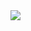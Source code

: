 <img src="https://ㅎㅇㅋㅋ.vercel.app/api?type=wave&color=auto&height=300&section=header&text=capsule%20render&fontSize=90" />

<!--
**Gosorasora/Gosorasora** is a ✨ _special_ ✨ repository because its `README.md` (this file) appears on your GitHub profile.

Here are some ideas to get you started:


- 🔭 I’m currently working on ...
- 🌱 I’m currently learning ...
- 👯 I’m looking to collaborate on ...
- 🤔 I’m looking for help with ...
- 💬 Ask me about ...
- 📫 How to reach me: ...
- 😄 Pronouns: ...
- ⚡ Fun fact: ...
-->
